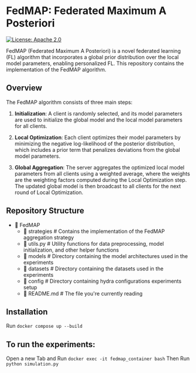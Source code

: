 # FedMAP: Federated Maximum A Posteriori

[![License: Apache 2.0](https://img.shields.io/badge/License-Apache_2.0-blue.svg)](https://www.apache.org/licenses/LICENSE-2.0)

FedMAP (Federated Maximum A Posteriori) is a novel federated learning (FL) algorithm that incorporates a global prior distribution over the local model parameters, enabling personalized FL. This repository contains the implementation of the FedMAP algorithm.

## Overview

The FedMAP algorithm consists of three main steps:

1. **Initialization**: A client is randomly selected, and its model parameters are used to initialize the global model and the local model parameters for all clients.

2. **Local Optimization**: Each client optimizes their model parameters by minimizing the negative log-likelihood of the posterior distribution, which includes a prior term that penalizes deviations from the global model parameters.

3. **Global Aggregation**: The server aggregates the optimized local model parameters from all clients using a weighted average, where the weights are the weighting factors computed during the Local Optimization step. The updated global model is then broadcast to all clients for the next round of Local Optimization.

## Repository Structure

- 📂 FedMAP
   - 📂 strategies             # Contains the implementation of the FedMAP aggregation strategy
   - 📜 utils.py               # Utility functions for data preprocessing, model initialization, and other helper functions
   - 📂 models                 # Directory containing the model architectures used in the experiments
   - 📂 datasets               # Directory containing the datasets used in the experiments
   - 📂 config                 # Directory containing hydra configurations experiments setup
   - 📜 README.md              # The file you're currently reading

## Installation
Run `docker compose up --build`

## To run the experiments:
Open a new Tab and Run `docker exec -it fedmap_container bash`
Then Run `python simulation.py`


